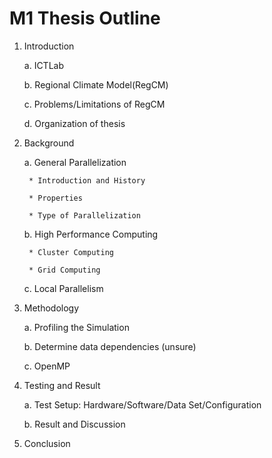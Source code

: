 # M1 Thesis Outline


1. Introduction

	a. ICTLab

	b. Regional Climate Model(RegCM)

	c. Problems/Limitations of RegCM

	d. Organization of thesis


2. Background
	
	a. General Parallelization

		* Introduction and History

		* Properties

		* Type of Parallelization

	b. High Performance Computing 

		* Cluster Computing

		* Grid Computing

	c. Local Parallelism

3. Methodology
	
	a. Profiling the Simulation

	b. Determine data dependencies (unsure)

	c. OpenMP


4. Testing and Result

	a. Test Setup: Hardware/Software/Data Set/Configuration
	
	b. Result and Discussion


5. Conclusion